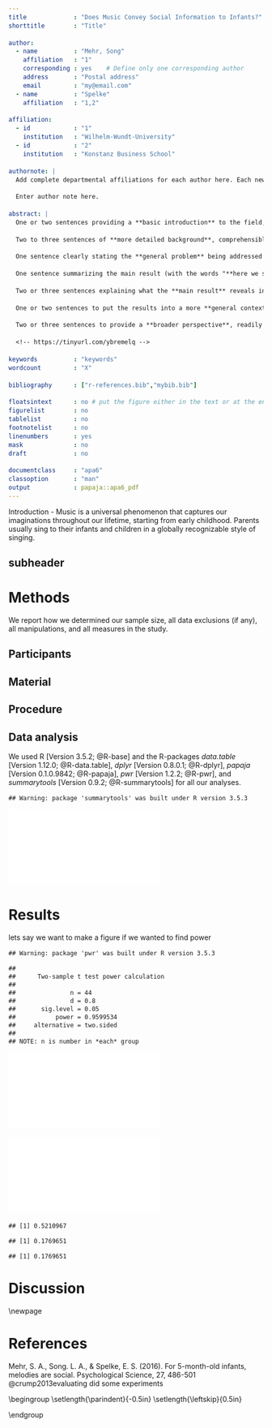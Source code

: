 ```yaml
---
title             : "Does Music Convey Social Information to Infants?"
shorttitle        : "Title"

author: 
  - name          : "Mehr, Song"
    affiliation   : "1"
    corresponding : yes    # Define only one corresponding author
    address       : "Postal address"
    email         : "my@email.com"
  - name          : "Spelke"
    affiliation   : "1,2"

affiliation:
  - id            : "1"
    institution   : "Wilhelm-Wundt-University"
  - id            : "2"
    institution   : "Konstanz Business School"

authornote: |
  Add complete departmental affiliations for each author here. Each new line herein must be indented, like this line.

  Enter author note here.

abstract: |
  One or two sentences providing a **basic introduction** to the field,  comprehensible to a scientist in any discipline. Five month old infants were exposed to one of two novel songs containing different melodies with lyrics and rhythms being the same. Infants either heard the songs through a toy in which their parent's voice was recorded or was sung live by a friendly unfamiliar person initially and later through video recording. Infant's selective attention was tested by having them listen to two presentations of either familiar or unfamiliar songs. Infants payed attention to the familiar song, sung by their parent in the past. No infant preference was observed between the toy onto which parent's voice was recorde or a video recording of an unfamiliar person, briefly met by an infant initially. Infants in the later two conditions retained the memory of the melody for longer than 8 months. These findings suggest that songs performed by parents at home convey social meaning to a child.  
  
  Two to three sentences of **more detailed background**, comprehensible  to scientists in related disciplines.
  
  One sentence clearly stating the **general problem** being addressed by  this particular study.
  
  One sentence summarizing the main result (with the words "**here we show**" or their equivalent).
  
  Two or three sentences explaining what the **main result** reveals in direct comparison to what was thought to be the case previously, or how the  main result adds to previous knowledge.
  
  One or two sentences to put the results into a more **general context**.
  
  Two or three sentences to provide a **broader perspective**, readily comprehensible to a scientist in any discipline.
  
  <!-- https://tinyurl.com/ybremelq -->
  
keywords          : "keywords"
wordcount         : "X"

bibliography      : ["r-references.bib","mybib.bib"]

floatsintext      : no # put the figure either in the text or at the end of the paper
figurelist        : no
tablelist         : no
footnotelist      : no
linenumbers       : yes
mask              : no
draft             : no

documentclass     : "apa6"
classoption       : "man"
output            : papaja::apa6_pdf
---
```






Introduction - Music is a universal phenomenon that captures our imaginations throughout our lifetime, starting from early childhood. Parents usually sing to their infants and children in a globally recognizable style of singing.

## subheader

# Methods
We report how we determined our sample size, all data exclusions (if any), all manipulations, and all measures in the study. <!-- 21-word solution (Simmons, Nelson & Simonsohn, 2012; retrieved from http://ssrn.com/abstract=2160588) -->

## Participants

## Material

## Procedure

## Data analysis
We used R [Version 3.5.2; @R-base] and the R-packages *data.table* [Version 1.12.0; @R-data.table], *dplyr* [Version 0.8.0.1; @R-dplyr], *papaja* [Version 0.1.0.9842; @R-papaja], *pwr* [Version 1.2.2; @R-pwr], and *summarytools* [Version 0.9.2; @R-summarytools] for all our analyses.



```
## Warning: package 'summarytools' was built under R version 3.5.3
```








![ ](test_papaja_files/figure-latex/unnamed-chunk-5-1.pdf) 

# Results
lets say we want to make a figure
if we wanted to find power

```
## Warning: package 'pwr' was built under R version 3.5.3
```

```
## 
##      Two-sample t test power calculation 
## 
##               n = 44
##               d = 0.8
##       sig.level = 0.05
##           power = 0.9599534
##     alternative = two.sided
## 
## NOTE: n is number in *each* group
```



![(\#fig:myfig)this is a histograpm](test_papaja_files/figure-latex/myfig-1.pdf) 

![ ](test_papaja_files/figure-latex/unnamed-chunk-8-1.pdf) 

```
## [1] 0.5210967
```


```
## [1] 0.1769651
```


```
## [1] 0.1769651
```
# Discussion


\newpage

# References


Mehr, S. A., Song. L. A., & Spelke, E. S. (2016). For 5-month-old infants, melodies are social. Psychological Science, 27, 486-501
@crump2013evaluating did some experiments

\begingroup
\setlength{\parindent}{-0.5in}
\setlength{\leftskip}{0.5in}

<div id = "refs"></div>
\endgroup
